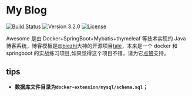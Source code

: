 # My Blog

[![Build Status](https://travis-ci.org/candyacao/awesomeblog.svg?branch=master)](https://travis-ci.org/candyacao/awesomeblog)
![Version 3.2.0](https://img.shields.io/badge/version-3.2.0-yellow.svg)
[![License](https://img.shields.io/badge/license-apache-blue.svg)](https://github.com/candyacao/awesomeblog/blob/master/LICENSE)

Awesome 是由 Docker+SpringBoot+Mybatis+thymeleaf 等技术实现的 Java 博客系统，博客模板是[@biezhi](https://github.com/biezhi)大神的开源项目[tale](https://github.com/otale/tale)，本来是一个 docker 和 springboot 的实战练习项目,如果觉得这个项目不错，请为它[点赞](https://github.com/candyacao/awesomeblog/stargazers)支持。

## tips

- **数据库文件目录为`docker-extension/mysql/schema.sql`；**
